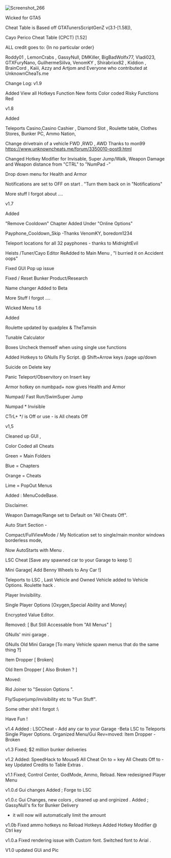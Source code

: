 
![Screenshot_266](https://user-images.githubusercontent.com/62859332/152633293-b09e27fc-a445-433f-b882-e2d5dea564ab.png)


Wicked for GTA5

Cheat Table is Based off GTATunersScriptGenZ v(3.1-[1.58]), 

Cayo Perico Cheat Table (CPCT) [1.52]

ALL credit goes to: {In no particular order}

Roddy01 , LemonCrabs , GassyNull, DMKiller, BigBadWolfx77, Vladi023, GTXFuryNano, GuilhermeSiilva, VenomKY , Shirabrixx82 , Kiddion , 
BrainCord , Kaiii, Azzy and Artjom
and Everyone who contributed at UnknownCheaTs.me



Change Log:
v1.9

Added
View all Hotkeys Function
New fonts 
Color coded Risky Functions Red








v1.8


Added 

Teleports
Casino,Casino Cashier , Diamond Slot , Roulette table,  Clothes Stores, Bunker PC, Ammo Nation,

Change drivetrain of a vehicle FWD ,RWD , AWD Thanks to mon99 https://www.unknowncheats.me/forum/3350010-post9.html

Changed Hotkey Modifier for Invisable, Super Jump/Walk, Weapon Damage and Weapon distance from "CTRL" to "NumPad -"

Drop down menu for Health and Armor

Notifications are set to OFF on start . "Turn them back on in "Notifications"

More stuff I forgot about ....









v1.7

Added 

"Remove Cooldown" Chapter Added Under "Online Options"

Payphone_Cooldown_Skip -Thanks VenomKY, boredom1234

Teleport locations for all 32 payphones - thanks to MidnightEvil

Heists /Tuner/Cayo Editor ReAdded to Main Menu , "I burried it on Accident oops"

Fixed GUI Pop up issue

Fixed / Reset Bunker Product/Research 

Name changer Added to Beta

 More Stuff I forgot ....







Wicked Menu 1.6
 
 Added 
 
 Roulette updated by quadplex & TheTamsin
 
 Tunable Calculator
 
 Boxes Uncheck themself when using single use functions
 
 Added Hotkeys to GNulls Fly Script. @ Shift+Arrow keys /page up/down
 
 Suicide on Delete key 
 
 Panic Teleport/Observitory on Insert key
 
 Armor hotkey on numbpad+ now gives Health and Armor
 
 Numpad/ Fast Run/SwimSuper Jump
 
 Numpad * Invisible
 
 CTrL+ */ is Off or use - is All cheats Off











v1,5 

Cleaned up GUI , 

Color Coded all Cheats 

Green = Main Folders

Blue = Chapters

Orange = Cheats

Lime = PopOut Menus


Added :
MenuCodeBase.

Disclaimer.

Weapon Damage/Range set to Default on "All Cheats Off".

Auto Start Section - 

Compact/FullViewMode / My Notication set to single/main monitor windows borderless mode,

Now AutoStarts with Menu .

LSC Cheat [Save any spawned car to your Garage to keep !]

Mini Garage[ Add Benny Wheels to Any Car !]

Teleports to LSC , Last Vehicle and Owned Vehicle added to Vehicle Options.
Roulette hack .

Player Invisibility.

Single Player Options [Oxygen,Special Ability and Money]

Encrypted Value Editor.

Removed: [ But Still Accessable from "All Menus" ] 

GNulls' mini garage .

GNulls Old Mini Garage [To many Vehicle spawn menus that do the same thing ?]

Item Dropper [ Broken]

Old Item Dropper [ Also Broken ? ]

Moved:

Rid Joiner to "Session Options ".

Fly/Superjump/invisibility etc to "Fun Stuff".

Some other shit I forgot :\

Have Fun !




v1.4
Added :
LSCCheat - Add any car to your Garage -Beta
LSC to Teleports
Single Player Options.
Organized Menu/Gui
Rev=moved:
Item Dropper - Broken




v1.3
Fixed;
$2 million bunker deliveries 






v1.2
Added:
SpeedHack to Mouse5
All Cheat On to = key
All Cheats Off to - key
Updated Credits to Table Extras .

v1.1
Fixed; 
Control Center, 
GodMode,
Ammo,
Reload.
New redesigned Player Menu



v1.0.d
Gui changes
Added ;
Forge to LSC



v1.0.c
Gui Changes, new colors , cleaned up and orginized .
Added ;
GassyNull's fix for Bunker Delivery
* it will now will automatically limit the amount





v1.0b
Fixed 
ammo hotkeys
no Reload Hotkeys
Added Hotkey Modifier @ Ctrl key





v1.0.a
Fixed rendering issue with Custom font. Switched font to Arial .


V1.0 updated GUi and Pic   

